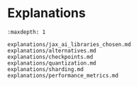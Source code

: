 <!--
 Copyright 2024 Google LLC

 Licensed under the Apache License, Version 2.0 (the "License");
 you may not use this file except in compliance with the License.
 You may obtain a copy of the License at

      https://www.apache.org/licenses/LICENSE-2.0

 Unless required by applicable law or agreed to in writing, software
 distributed under the License is distributed on an "AS IS" BASIS,
 WITHOUT WARRANTIES OR CONDITIONS OF ANY KIND, either express or implied.
 See the License for the specific language governing permissions and
 limitations under the License.
 -->

# Explanations

```{toctree}
:maxdepth: 1

explanations/jax_ai_libraries_chosen.md
explanations/alternatives.md
explanations/checkpoints.md
explanations/quantization.md
explanations/sharding.md
explanations/performance_metrics.md
```
